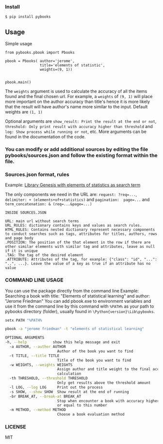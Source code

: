 ### Install
```sh
$ pip install pybooks
```

## Usage

Simple usage

```
from pybooks.pbook import Pbooks 

pbook = Pbooks( author='jerome',
                title='elements of statistic',
                weights=(9, 1)) 
         

pbook.main()
```

The ```weights``` argument is used to calculate the accuracy of all the items found and the final chosen url. For example, a ```weights``` of ```(9, 1)``` will place more important on the author accuracy than title's hence it is more likely that the result will have author's name more similar to the input. Default weights are ```(1, 1)```

Optional arguments are ```show_result: Print the result at the end or not```, ```threshold: Only print result with accuracy higher than threshold``` and ```log: Show process while running or not```, etc. More arguments can be found in the documentation of the code.

### You can modify or add additional sources by editing the file pybooks/sources.json and follow the existing format within the file.

### Sources.json format, rules

Example: 
[Library Genesis with elements of statistics as search term](http://gen.lib.rus.ec/search.php?&req=elements+of+statistics&phrase=1&view=simple&column=def&sort=def&sortmode=ASC&page=1)

The only components we need in the URL are: ```request: ?req=...```, ```delimiter: + (elements+of+statistics)``` and ```pagination: 
page=...``` and ```term_concatenation: & (req=...&page=...)```

```
INSIDE SOURCES.JSON

URL: main url without search terms
URL_RULES: dictionary contains keys and values as search rules.
HTML_RULES: Contains nested dictionary represent necessary components to conduct searches such as tags, attributes for titles, authors, rows and page body
.POSITION: The position of the that element in the row if there are other similar elements with similar tag and attributes, leave as null if it is unique
.TAG: The tag of the desired element
.ATTRIBUTE: Attributes of the tag, for exanple: {"class": "id", "...": "..", ...}. Leave the value of a key as true if an attribute has no value
```
### COMMAND LINE USAGE
You can use the package directly from the command line
Example: Searching a book with title: "Elements of statistical learning" and author: "Jerome Friedman"
You can add pbook.exe to environment variables and use it from the command line by this command with ```%PATH%``` as your path to pybooks directory (folder), usually found in ```\Python{version}\Lib\pybooks```.
```sh
setx PATH "%PATH%
```

```sh
pbook -a "jerome friedman" -t "elements of statistical learning"
```
```sh
OPTIONAL ARGUMENTS
-h, --help            show this help message and exit
  -a AUTHOR, --author AUTHOR
                        Author of the book you want to find
  -t TITLE, --title TITLE
                        Title of the book you want to find
  -w WEIGHTS, --weights WEIGHTS
                        Assign author and title weight to the final accuracy
                        calculation
  -th THRESHOLD, --threshold THRESHOLD
                        Only get results above the threshold amount
  -l LOG, --log LOG     Print out the process
  -s SHOW, --show SHOW  Show result at the end of running
  -br BREAK_AT, --break-at BREAK_AT
                        Stop when encounter a book with accuracy higher than
                        or equal to this number
  -m METHOD, --method METHOD
                        Choose a book evaluation method

```

### LICENSE

MIT
